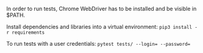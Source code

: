 In order to run tests, Chrome WebDriver has to be installed and be visible in $PATH.

Install dependencies and libraries into a virtual environment:
`pip3 install -r requirements`

To run tests with a user credentials:
`pytest tests/ --login= --password=`